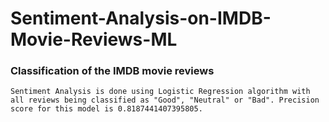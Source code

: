 # Sentiment-Analysis-on-IMDB-Movie-Reviews-ML

<b> <h3> Classification of the IMDB movie reviews </h3> </b>

    Sentiment Analysis is done using Logistic Regression algorithm with all reviews being classified as "Good", "Neutral" or "Bad". Precision score for this model is 0.8187441407395805.


